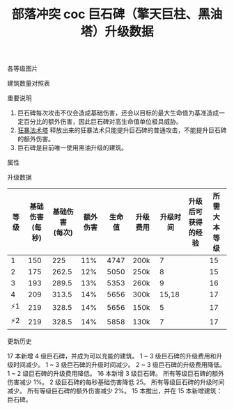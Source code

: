 ﻿---
title: "部落冲突 coc 巨石碑（擎天巨柱、黑油塔）升级数据"
navTitle: "巨石碑"
shownTitle: "巨石碑（擎天巨柱、黑油塔）"
description: "建筑工人首次尝试使用暗黑重油，建造出了一个极其可怕的庞然大物。巨石碑面对的目标越强，造成的伤害就越高。它是保卫村庄的利器，也是敌人的噩梦。"
module: upgrade-home
imgFolder: home_buildings/0312
wiki: https://clashofclans.fandom.com/wiki/Monolith
canonical: /upgrade/0312-Monolith
---

<UnitInfo :folder="$frontmatter.imgFolder" imgSrc="Monolith4_info.png" :imgAlt="$frontmatter.navTitle" :description="$frontmatter.description" />

<SmallTitle>各等级图片</SmallTitle>

<Panel>
    <UnitImgGroup :folder="$frontmatter.imgFolder">
        <UnitImg imgTitle="1 级" imgSrc="Monolith1.png" />
        <UnitImg imgTitle="2 级" imgSrc="Monolith2.png" />
        <UnitImg imgTitle="3 级" imgSrc="Monolith3.png" imgHd="Monolith3_hd.png" />
        <UnitImg imgTitle="4 级" imgSrc="Monolith4.png" imgHd="Monolith4_hd.png" />
    </UnitImgGroup>
</Panel>

<SmallTitle>建筑数量对照表</SmallTitle>

<BuildingNum>
    <BuildingNumRow title="大本等级" num="1 - 14, 15 - 17" />
    <BuildingNumRow title="建筑数量" num="     0,       1" />
</BuildingNum>

<SmallTitle>重要说明</SmallTitle>

1. 巨石碑每次攻击不仅会造成基础伤害，还会以目标的最大生命值为基准造成一定百分比的额外伤害，因此巨石碑对高生命值单位极具威胁。
2. [狂暴法术塔](/upgrade/0311-Spell-Tower) 释放出来的狂暴法术只能提升巨石碑的普通攻击，不能提升巨石碑的额外伤害。
3. 巨石碑是目前唯一使用黑油升级的建筑。

<SmallTitle>属性</SmallTitle>

<UnitProperties>
    <UnitProperty pKey="占地面积" pValue="3×3" />
    <UnitProperty pKey="判定面积" pValue="2×2" :isJudgeSquare="true" />
    <UnitProperty pKey="伤害类型" pValue="单体伤害" />
    <UnitProperty pKey="攻击的目标" pValue="地面和空中目标" />
    <UnitProperty pKey="射程" pValue="11 格" />
    <UnitProperty pKey="攻速" pValue="1.5 秒/次" />
</UnitProperties>

<SmallTitle>升级数据</SmallTitle>

<script setup>
const tableExtraInfo = [
    {
        "column": 5,
        "type": "cost",
        "gpClass": "building",
        "icon": "Dark_Elixir"
    },
    {
        "column": 6,
        "type": "time",
        "gpClass": "building"
    },
    {
        "column": 7,
        "type": "exp",
        "icon": "Exp"
    }
];
</script>

<UnitTable :tableExtraInfo="tableExtraInfo">

| 等级 |基础伤害<br>(每秒)|基础伤害<br>(每次) | 额外伤害 | 生命值 | 升级费用 |  升级时间  |升级后可<br>获得的经验| 所需<br>大本等级 |
| ---- |       ---      |       ---        |   ---   |   ---  |   ---   |    ----   |        ---          |      ----      |
|   1  |       150      |       225        |   11%   |  4747  |   200k  |   7       |                     |       15       |
|   2  |       175      |       262.5      |   12%   |  5050  |   250k  |   8       |                     |       15       |
|   3  |       193      |       289.5      |   13%   |  5353  |   260k  |   9       |                     |       16       |
|   4  |       209      |       313.5      |   14%   |  5656  |   300k  |  15,18    |                     |       17       |
| ⚡1  |       219      |       328.5      |   14%   |  5656  |   150k  |   5       |                     |       17       |
| ⚡2  |       219      |       328.5      |   14%   |  5858  |   130k  |   7       |                     |       17       |
</UnitTable>

<SmallTitle>更新历史</SmallTitle>

<Timeline>
    <TimelineItem date="2025/03/24">
        <TimelineRow>17 本新增 4 级巨石碑，并成为可以充能的建筑。</TimelineRow>
        <TimelineRow>1 ~ 3 级巨石碑的升级费用和升级时间减少。</TimelineRow>
    </TimelineItem>
    <TimelineItem date="2024/11/25">
        <TimelineRow>1 ~ 3 级巨石碑的升级时间减少。</TimelineRow>
        <TimelineRow>2 ~ 3 级巨石碑的升级费用降低。</TimelineRow>
    </TimelineItem>
    <TimelineItem date="2024/06/18">
        <TimelineRow>1 ~ 2 级巨石碑的升级费用降低。</TimelineRow>
    </TimelineItem>
    <TimelineItem date="2024/04/17">
        <TimelineRow>16 本新增 3 级巨石碑。</TimelineRow>
    </TimelineItem>
    <TimelineItem date="2023/12/12">
        <TimelineRow>所有等级巨石碑的额外伤害减少 1%。</TimelineRow>
        <TimelineRow>2 级巨石碑的每秒基础伤害降低 25。</TimelineRow>
        <TimelineRow>所有等级巨石碑的升级时间减少。</TimelineRow>
    </TimelineItem>
    <TimelineItem date="2022/12/12">
        <TimelineRow>所有等级巨石碑的额外伤害减少 2%。</TimelineRow>
    </TimelineItem>
    <TimelineItem date="2022/10/10">
        <TimelineRow>15 本推出，并在 15 本新增建筑：巨石碑。</TimelineRow>
    </TimelineItem>
    <TimelineItem :historyBottom="true" />
</Timeline>